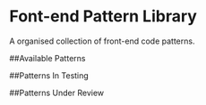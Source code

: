 Font-end Pattern Library
=========================

A organised collection of front-end code patterns.

##Available Patterns

##Patterns In Testing

##Patterns Under Review